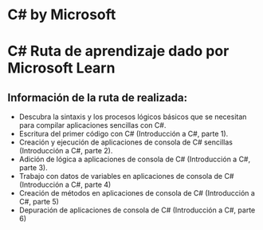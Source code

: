 # C# by Microsoft

# C# Ruta de aprendizaje dado por Microsoft Learn

## Información de la ruta de realizada:

* Descubra la sintaxis y los procesos lógicos básicos que se necesitan para compilar aplicaciones sencillas con C#.
* Escritura del primer código con C# (Introducción a C#, parte 1).
* Creación y ejecución de aplicaciones de consola de C# sencillas (Introducción a C#, parte 2).
* Adición de lógica a aplicaciones de consola de C# (Introducción a C#, parte 3).
* Trabajo con datos de variables en aplicaciones de consola de C# (Introducción a C#, parte 4)
* Creación de métodos en aplicaciones de consola de C# (Introducción a C#, parte 5)
* Depuración de aplicaciones de consola de C# (Introducción a C#, parte 6)
